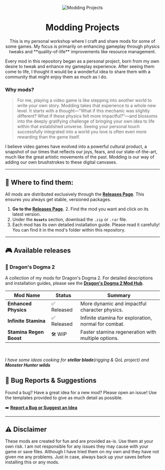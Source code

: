 <p align="center">
  <img src="https://i.imgur.com/your-banner-image.png" alt="Modding Projects"/>
</p>

<h1 align="center">Modding Projects</h1>

<p align="center">
  This is my personal workshop where I craft and share mods for some of some games. My focus is primarily on enhancing gameplay through physics tweaks and **quality-of-life** improvements like resource management.
</p>

Every mod in this repository began as a personal project, born from my own desire to tweak and enhance my gameplay experience. After seeing them come to life, I thought it would be a wonderful idea to share them with a community that might enjoy them as much as I do.

### Why mods?
> For me, playing a video game is like stepping into another world to write your own story. Modding takes that experience to a whole new level. It starts with a thought—"What if this mechanic was slightly different? What if these physics felt more impactful?"—and blossoms into the deeply gratifying challenge of bringing your own idea to life within that established universe. Seeing your personal touch successfully integrated into a world you love is often even more rewarding than the game itself.

I believe video games have evolved into a powerful cultural product, a snapshot of our times that reflects our joys, fears, and our state-of-the-art, much like the great artistic movements of the past. Modding is our way of adding our own brushstrokes to these digital canvases.

---

## 🚀 Where to find them:
All mods are distributed exclusively through the **[Releases Page](https://github.com/mauricios11/videogame_modding/releases)**. This ensures you always get stable, versioned packages.

1.  **Go to the [Releases Page](https://github.com/mauricios11/videogame_modding/releases).** 2.  Find the mod you want and click on its latest version.
3.  Under the **`Assets`** section, download the `.zip` or `.rar` file.
4.  Each mod has its own detailed installation guide. Please read it carefully! You can find it in the mod's folder within this repository.

---

## 🎮 Available releases

### 🐉 Dragon's Dogma 2

A collection of my mods for Dragon's Dogma 2. For detailed descriptions and installation guides, please see the **[Dragon's Dogma 2 Mod Hub](./Dragons_Dogma_2/)**.

| Mod Name                                       | Status      | Summary                                                 |
| ---------------------------------------------- | ----------- | ------------------------------------------------------- |
| **Enhanced Physics** | ✅ Released  | More dynamic and impactful character physics.           |
| **Infinite Stamina** | ✅ Released  | Infinite stamina for exploration, normal for combat.    |
| **Stamina Regen Boost** | 🛠️ WIP       | Faster stamina regeneration with multiple options.      |
                    

<br/>

*I have some ideas cooking for **stellar blade**(rigging & QoL project) and **Monster Hunter wilds***


## 🐞 Bug Reports & Suggestions
Found a bug? Have a great idea for a new mod? Please open an issue! Use the templates provided to give as much detail as possible.

➡️ **[Report a Bug or Suggest an Idea](https://github.com/mauricios11/videogame_modding/issues/new/choose)** 

---

## ⚠️ Disclaimer

These mods are created for fun and are provided as-is. Use them at your own risk. I am not responsible for any issues they may cause with your game or save files. Although I have tried them on my own and they have not given me any problems. Just in case, always back up your saves before installing this or any mods.